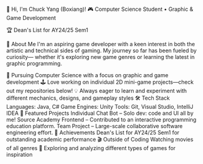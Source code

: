 👋 Hi, I'm Chuck Yang (Boxiang)!
🎮 Computer Science Student • Graphic & Game Development

🏆 Dean's List for AY24/25 Sem1

🚀 About Me
I'm an aspiring game developer with a keen interest in both the artistic and technical sides of gaming. My journey so far has been fueled by curiosity— whether it's exploring new game genres or learning the latest in graphic programming.

🌟 Pursuing Computer Science with a focus on graphic and game development
🕹️ Love working on individual 2D mini-game projects—check out my repositories below!
💡 Always eager to learn and experiment with different mechanics, designs, and gameplay styles
🛠️ Tech Stack
Languages: Java, C#
Game Engines: Unity
Tools: Git, Visual Studio, IntelliJ IDEA
📌 Featured Projects
Individual Chat Bot – Solo dev: code and UI all by me!
Source Academy Frontend – Contributed to an interactive programming education platform.
Team Project – Large-scale collaborative software engineering effort.
🏅 Achievements
Dean's List for AY24/25 Sem1 for outstanding academic performance
🎬 Outside of Coding
Watching movies of all genres 🍿
Exploring and analyzing different types of games for inspiration
